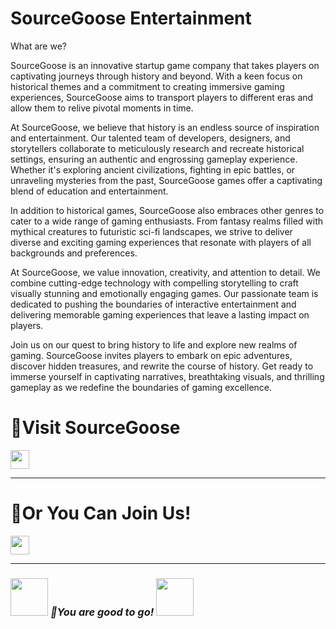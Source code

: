 <h1>
SourceGoose Entertainment
</h1>
What are we?
<p>
SourceGoose is an innovative startup game company that takes players on captivating journeys through history and beyond. With a keen focus on historical themes and a commitment to creating immersive gaming experiences, SourceGoose aims to transport players to different eras and allow them to relive pivotal moments in time.

At SourceGoose, we believe that history is an endless source of inspiration and entertainment. Our talented team of developers, designers, and storytellers collaborate to meticulously research and recreate historical settings, ensuring an authentic and engrossing gameplay experience. Whether it's exploring ancient civilizations, fighting in epic battles, or unraveling mysteries from the past, SourceGoose games offer a captivating blend of education and entertainment.

In addition to historical games, SourceGoose also embraces other genres to cater to a wide range of gaming enthusiasts. From fantasy realms filled with mythical creatures to futuristic sci-fi landscapes, we strive to deliver diverse and exciting gaming experiences that resonate with players of all backgrounds and preferences.

At SourceGoose, we value innovation, creativity, and attention to detail. We combine cutting-edge technology with compelling storytelling to craft visually stunning and emotionally engaging games. Our passionate team is dedicated to pushing the boundaries of interactive entertainment and delivering memorable gaming experiences that leave a lasting impact on players.

Join us on our quest to bring history to life and explore new realms of gaming. SourceGoose invites players to embark on epic adventures, discover hidden treasures, and rewrite the course of history. Get ready to immerse yourself in captivating narratives, breathtaking visuals, and thrilling gameplay as we redefine the boundaries of gaming excellence.
</p>
<h1>
🚀Visit SourceGoose
</h1>

 [<img height="30" src="https://github.com/SourceGoose/.github/blob/main/profile/finelogo/sg-logo-web-visit.png">](none-add-link-here-if-published)
<!--Logo-->

<hr>
<h1>
🚀Or You Can Join Us!
</h1>

 [<img height="30" src="https://img.shields.io/badge/Discord-5865F2?style=for-the-badge&logo=discord&logoColor=white">](none-add-link-here-if-published)
<!--Discord-->



<hr>


<h3>
<img src="https://c.tenor.com/kVnb-73M6coAAAAi/memes-meme.gif" width="60"> <em><b>🚀You are good to go!  </b>
  <img src="https://c.tenor.com/kVnb-73M6coAAAAi/memes-meme.gif" width="60">

</h3>
